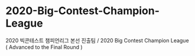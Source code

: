# 2020-Big-Contest-Champion-League
2020 빅콘테스트 챔피언리그 본선 진출팀 / 2020 Big Contest Champion League ( Advanced to the Final Round )
